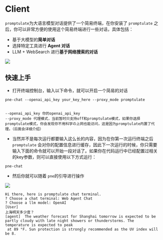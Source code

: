 # Client

`promptulate`为大语言模型对话提供了一个简易终端，在你安装了 `promptulate` 之后，你可以非常方便的使用这个简易终端进行一些对话，具体包括：

- 基于大模型的**简单对话**
- 选择特定工具进行 **Agent 对话**
- LLM + WebSearch 进行**基于网络搜索的对话**

![](images/client_result_2.png)

## 快速上手

- 打开终端控制台，输入以下命令，就可以开启一个简易的对话

```shell
pne-chat --openai_api_key your_key_here --proxy_mode promptulate
```

```text

--openai_api_key 你的openai_api_key
--proxy_mode 代理模式，当前暂时只支持off和promptulate模式，如果你选择promptulate模式，你会发现你不用科学の上网也能访问，这是因为promptulate内置了代理。（后面会详细介绍）

```

- 当然并不是每次运行都要输入这么长的内容，因为在你第一次运行终端之后 `promptulate` 会对你的配置信息进行缓存，因此下一次运行的时候，你只需要输入下面的命令就可以开始一段对话了。如果你在代码运行中已经配置过相关的key参数，则可以直接使用以下方式运行：

```shell
pne-chat
```

- 然后你就可以随着 `pne`的引导进行操作

![](images/client_result_1.png)

```text
Hi there, here is promptulate chat terminal.
? Choose a chat terminal: Web Agent Chat
? Choose a llm model: OpenAI
[User] 
上海明天多少度？
[agent]  The weather forecast for Shanghai tomorrow is expected to be partly cloudy with late night showers or thunderstorms. The temperature is expected to peak
 at 89 °F. Sun protection is strongly recommended as the UV index will be 8.
```

